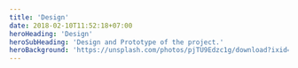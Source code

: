 ```yaml
---
title: 'Design'
date: 2018-02-10T11:52:18+07:00
heroHeading: 'Design'
heroSubHeading: 'Design and Prototype of the project.'
heroBackground: 'https://unsplash.com/photos/pjTU9Edzc1g/download?ixid=MnwxMjA3fDB8MXxzZWFyY2h8MjY0fHxwcm9ncmFtbWluZ3xlbnwwfHx8fDE2NzE4NTA0MDE&force=true'
---
```

